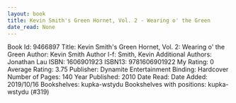 ```yaml
---
layout: book
title: Kevin Smith's Green Hornet, Vol. 2 - Wearing o' the Green
date_read: None
---
```


Book Id: 9466897
Title: Kevin Smith's Green Hornet, Vol. 2: Wearing o' the Green
Author: Kevin Smith
Author l-f: Smith, Kevin
Additional Authors: Jonathan Lau
ISBN: 1606901923
ISBN13: 9781606901922
My Rating: 0
Average Rating: 3.75
Publisher: Dynamite Entertainment
Binding: Hardcover
Number of Pages: 140
Year Published: 2010
Date Read: 
Date Added: 2019/10/16
Bookshelves: kupka-wstydu
Bookshelves with positions: kupka-wstydu (#319)

